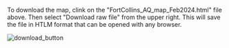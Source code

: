 To download the map, clink on the "FortCollins_AQ_map_Feb2024.html" file above. Then select "Download raw file" from the upper right. This will save the file in HTLM format that can be opened with any browser.

![download_button](https://github.com/amarsavin/fort-collins-larimer-co-aq-map/assets/128928154/254ca33a-8c18-49ff-88d2-931fb5923360)
